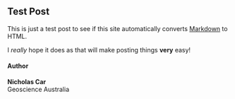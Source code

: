 ## Test Post
This is just a test post to see if this site automatically converts [Markdown](https://en.wikipedia.org/wiki/Markdown) to HTML.

I *really* hope it does as that will make posting things **very** easy!

#### Author
**Nicholas Car**  
Geoscience Australia  
